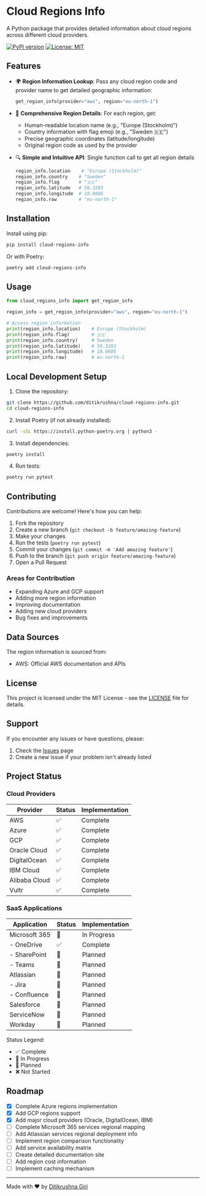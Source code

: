 # Cloud Regions Info

A Python package that provides detailed information about cloud regions across different cloud providers.

[![PyPI version](https://badge.fury.io/py/cloud-regions-info.svg)](https://badge.fury.io/py/cloud-regions-info)
[![License: MIT](https://img.shields.io/badge/License-MIT-yellow.svg)](https://opensource.org/licenses/MIT)

## Features

- 🌍 **Region Information Lookup**: Pass any cloud region code and provider name to get detailed geographic information:
  ```python
  get_region_info(provider="aws", region="eu-north-1")
  ```

- 📍 **Comprehensive Region Details**: For each region, get:
  - Human-readable location name (e.g., "Europe (Stockholm)")
  - Country information with flag emoji (e.g., "Sweden 🇸🇪")
  - Precise geographic coordinates (latitude/longitude)
  - Original region code as used by the provider

- 🔍 **Simple and Intuitive API**: Single function call to get all region details
  ```python
  region_info.location    # "Europe (Stockholm)"
  region_info.country    # "Sweden"
  region_info.flag       # "🇸🇪"
  region_info.latitude   # 59.3293
  region_info.longitude  # 18.0686
  region_info.raw        # "eu-north-1"
  ```

## Installation

Install using pip:
```bash
pip install cloud-regions-info
```

Or with Poetry:
```bash
poetry add cloud-regions-info
```

## Usage

```python
from cloud_regions_info import get_region_info

region_info = get_region_info(provider="aws", region="eu-north-1")

# Access region information
print(region_info.location)    # Europe (Stockholm)
print(region_info.flag)        # 🇸🇪
print(region_info.country)     # Sweden
print(region_info.latitude)    # 59.3293
print(region_info.longitude)   # 18.0686
print(region_info.raw)         # eu-north-1
```
## Local Development Setup

1. Clone the repository:
```bash
git clone https://github.com/ditikrushna/cloud-regions-info.git
cd cloud-regions-info
```

2. Install Poetry (if not already installed):
```bash
curl -sSL https://install.python-poetry.org | python3 -
```

3. Install dependencies:
```bash
poetry install
```

4. Run tests:
```bash
poetry run pytest
```

## Contributing

Contributions are welcome! Here's how you can help:

1. Fork the repository
2. Create a new branch (`git checkout -b feature/amazing-feature`)
3. Make your changes
4. Run the tests (`poetry run pytest`)
5. Commit your changes (`git commit -m 'Add amazing feature'`)
6. Push to the branch (`git push origin feature/amazing-feature`)
7. Open a Pull Request

### Areas for Contribution

- Expanding Azure and GCP support
- Adding more region information
- Improving documentation
- Adding new cloud providers
- Bug fixes and improvements

## Data Sources

The region information is sourced from:
- AWS: Official AWS documentation and APIs

## License

This project is licensed under the MIT License - see the [LICENSE](LICENSE) file for details.

## Support

If you encounter any issues or have questions, please:
1. Check the [Issues](https://github.com/yourusername/cloud-regions-info/issues) page
2. Create a new issue if your problem isn't already listed

## Project Status

### Cloud Providers
| Provider | Status | Implementation |
|----------|--------|----------------|
| AWS      | ✅     | Complete       |
| Azure    | ✅     | Complete       |
| GCP      | ✅     | Complete       |
| Oracle Cloud | ✅  | Complete      |
| DigitalOcean | ✅  | Complete      |
| IBM Cloud    | ✅  | Complete      |
| Alibaba Cloud| ✅  | Complete      |
| Vultr        | ✅  | Complete      |

### SaaS Applications
| Application | Status | Implementation |
|-------------|--------|----------------|
| Microsoft 365 | 🚧   | In Progress    |
| - OneDrive   | ✅   | Complete       |
| - SharePoint | 📅   | Planned        |
| - Teams      | 📅   | Planned        |
| Atlassian    | 📅   | Planned        |
| - Jira       | 📅   | Planned        |
| - Confluence | 📅   | Planned        |
| Salesforce   | 📅   | Planned        |
| ServiceNow   | 📅   | Planned        |
| Workday      | 📅   | Planned        |

Status Legend:
- ✅ Complete
- 🚧 In Progress
- 📅 Planned
- ❌ Not Started

## Roadmap

- [x] Complete Azure regions implementation
- [x] Add GCP regions support
- [x] Add major cloud providers (Oracle, DigitalOcean, IBM)
- [ ] Complete Microsoft 365 services regional mapping
- [ ] Add Atlassian services regional deployment info
- [ ] Implement region comparison functionality
- [ ] Add service availability matrix
- [ ] Create detailed documentation site
- [ ] Add region cost information
- [ ] Implement caching mechanism

---

Made with ❤️ by [Ditikrushna Giri](https://ditikrushna.xyz/)
